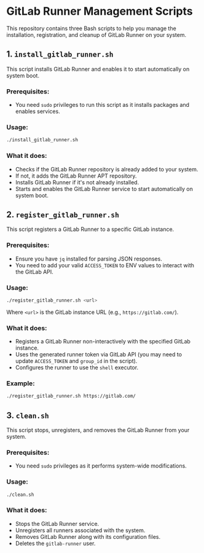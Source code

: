 
# GitLab Runner Management Scripts

This repository contains three Bash scripts to help you manage the installation, registration, and cleanup of GitLab Runner on your system.

## 1. `install_gitlab_runner.sh`

This script installs GitLab Runner and enables it to start automatically on system boot.

### Prerequisites:
- You need `sudo` privileges to run this script as it installs packages and enables services.

### Usage:

```bash
./install_gitlab_runner.sh
```

### What it does:
- Checks if the GitLab Runner repository is already added to your system.
- If not, it adds the GitLab Runner APT repository.
- Installs GitLab Runner if it's not already installed.
- Starts and enables the GitLab Runner service to start automatically on system boot.

## 2. `register_gitlab_runner.sh`

This script registers a GitLab Runner to a specific GitLab instance.

### Prerequisites:
- Ensure you have `jq` installed for parsing JSON responses.
- You need to add your valid `ACCESS_TOKEN` to ENV values to interact with the GitLab API.

### Usage:

```bash
./register_gitlab_runner.sh <url>
```

Where `<url>` is the GitLab instance URL (e.g., `https://gitlab.com/`).

### What it does:
- Registers a GitLab Runner non-interactively with the specified GitLab instance.
- Uses the generated runner token via GitLab API (you may need to update `ACCESS_TOKEN` and `group_id` in the script).
- Configures the runner to use the `shell` executor.

### Example:

```bash
./register_gitlab_runner.sh https://gitlab.com/
```

## 3. `clean.sh`

This script stops, unregisters, and removes the GitLab Runner from your system.

### Prerequisites:
- You need `sudo` privileges as it performs system-wide modifications.

### Usage:

```bash
./clean.sh
```

### What it does:
- Stops the GitLab Runner service.
- Unregisters all runners associated with the system.
- Removes GitLab Runner along with its configuration files.
- Deletes the `gitlab-runner` user.

